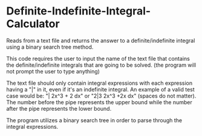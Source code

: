 # Definite-Indefinite-Integral-Calculator
Reads from a text file and returns the answer to a definite/indefinite integral using a binary search tree method.


This code requires the user to input the name of the text file that contains the definite/indefinite integrals that are going to be solved. (the program will not prompt the user to type anything)

The text file should only contain integral expressions with each expression having a "|" in it, even if it's an indefinite integral. An example of a valid test case would be: "| 2x^3 + 2 dx" or "2|3 2x^3 +2x dx" (spaces do not matter). The number before the pipe represents the upper bound while the number after the pipe represents the lower bound.

The program utilizes a binary search tree in order to parse through the integral expressions.
